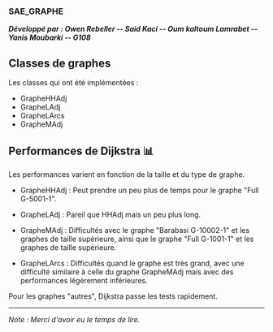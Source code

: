 ### SAE_GRAPHE

 ***Développé par : Owen Rebeller --  Said Kaci -- Oum kaltoum Lamrabet -- Yanis Moubarki -- G108***

## Classes de graphes

Les classes qui ont été implémentées :

- GrapheHHAdj
- GrapheLAdj
- GrapheLArcs
- GrapheMAdj

## Performances de Dijkstra 📊

Les performances varient en fonction de la taille et du type de graphe.

- GrapheHHAdj : Peut prendre un peu plus de temps pour le graphe "Full G-5001-1".


- GrapheLAdj : Pareil que HHAdj mais un peu plus long.


- GrapheMAdj : Difficultés avec le graphe "Barabasi G-10002-1" et les graphes de taille supérieure, ainsi que le graphe "Full G-1001-1" et les graphes de taille supérieure.


- GrapheLArcs : Difficultés quand le graphe est très grand, avec une difficulté similaire à celle du graphe GrapheMAdj mais avec des performances légèrement inférieures.

Pour les graphes "autres", Dijkstra passe les tests rapidement.

---

*Note : Merci d'avoir eu le temps de lire.*
